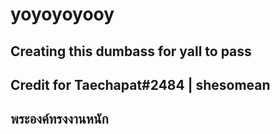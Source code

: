 # yoyoyoyooy

## Creating this dumbass for yall to pass

## Credit for Taechapat#2484 | shesomean

## พระองค์ทรงงานหนัก


